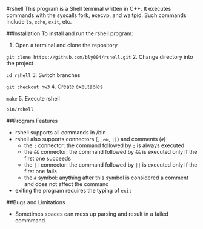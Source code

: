 #rshell
This program is a Shell terminal written in C++. It executes commands with the syscalls fork, execvp, and waitpid. Such commands include `ls`, `echo`, `exit`, etc.

##Installation
To install and run the rshell program:

1. Open a terminal and clone the repository

  `git clone https://github.com/bly004/rshell.git`
2. Change directory into the project

  `cd rshell`
3. Switch branches

  `git checkout hw3`
4. Create exeutables

  `make`
5. Execute rshell

  `bin/rshell`
  
##Program Features
* rshell supports all commands in /bin
* rshell also supports connectors (`;`, `&&`, `||`) and comments (`#`)
  * the `;` connector: the command followed by `;` is always executed
  * the `&&` connector: the command followed by `&&` is executed only if the first one succeeds
  * the `||` connector: the command followed by `||` is executed only if the first one fails
  * the `#` symbol: anything after this symbol is considered a comment and does not affect the command
* exiting the program requires the typing of `exit`

##Bugs and Limitations
* Sometimes spaces can mess up parsing and result in a failed commmand
